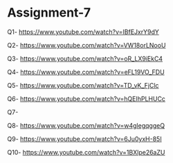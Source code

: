 # Assignment-7

Q1- https://www.youtube.com/watch?v=IBfEJxrY9dY

Q2- https://www.youtube.com/watch?v=VW18orLNooU

Q3- https://www.youtube.com/watch?v=oR_LX9iEkC4

Q4- https://www.youtube.com/watch?v=eFL19VO_FDU

Q5- https://www.youtube.com/watch?v=TD_vK_FjClc

Q6- https://www.youtube.com/watch?v=hQEIhPLHUCc

Q7-

Q8- https://www.youtube.com/watch?v=w4glegqggeQ

Q9- https://www.youtube.com/watch?v=6Ju0yxH-85I

Q10- https://www.youtube.com/watch?v=1BXlpe26aZU
